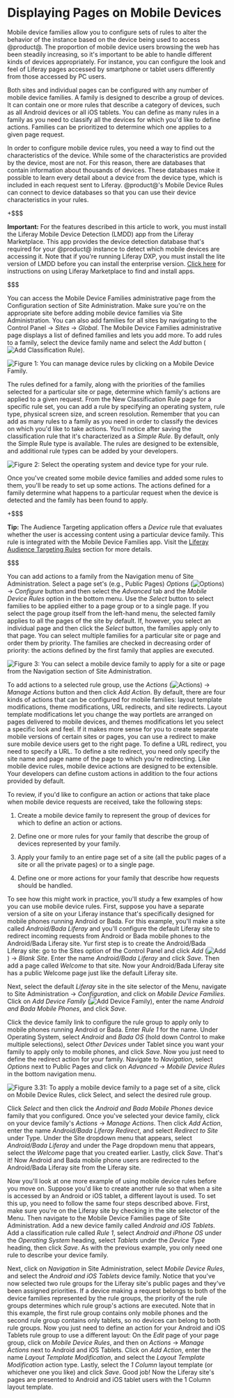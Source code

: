 # Displaying Pages on Mobile Devices [](id=displaying-pages-on-mobile-devices)

Mobile device families allow you to configure sets of rules to alter the
behavior of the instance based on the device being used to access @product@. The
proportion of mobile device users browsing the web has been steadily increasing,
so it's important to be able to handle different kinds of devices appropriately.
For instance, you can configure the look and feel of Liferay pages accessed by
smartphone or tablet users differently from those accessed by PC users.

Both sites and individual pages can be configured with any number of mobile
device families. A family is designed to describe a group of devices. It can
contain one or more rules that describe a category of devices, such as all
Android devices or all iOS tablets. You can define as many rules in a family as
you need to classify all the devices for which you'd like to define actions.
Families can be prioritized to determine which one applies to a given page
request.

In order to configure mobile device rules, you need a way to find out the
characteristics of the device. While some of the characteristics are provided by
the device, most are not. For this reason, there are databases that contain
information about thousands of devices. These databases make it possible to
learn every detail about a device from the device type, which is included in
each request sent to Liferay. @product@'s Mobile Device Rules can connect to
device databases so that you can use their device characteristics in your rules. 

+$$$

**Important:** For the features described in this article to work, you must 
install the Liferay Mobile Device Detection (LMDD) app from the Liferay 
Marketplace. This app provides the device detection database that's required for 
your @product@ instance to detect which mobile devices are accessing it. Note 
that if you're running Liferay DXP, you must install the lite version of LMDD 
before you can install the enterprise version. 
[Click here](/discover/portal/-/knowledge_base/7-0/using-the-liferay-marketplace) 
for instructions on using Liferay Marketplace to find and install apps. 

$$$

You can access the Mobile Device Families administrative page from the
Configuration section of Site Administration. Make sure you're on the
appropriate site before adding mobile device families via Site Administration.
You can also add families for all sites by navigating to the Control Panel
&rarr; *Sites* &rarr; *Global*. The Mobile Device Families administrative page
displays a list of defined families and lets you add more. To add rules to a
family, select the device family name and select the *Add* button 
(![Add Classification Rule](../../../images/icon-add.png)).

![Figure 1: You can manage device rules by clicking on a Mobile Device Family.](../../../images/mobile-device-families.png)

The rules defined for a family, along with the priorities of the families
selected for a particular site or page, determine which family's actions are
applied to a given request. From the New Classification Rule page for a
specific rule set, you can add a rule by specifying an operating system, rule
type, physical screen size, and screen resolution. Remember that you can add as
many rules to a family as you need in order to classify the devices on which
you'd like to take actions. You'll notice after saving the classification rule
that it's characterized as a *Simple Rule*. By default, only the Simple Rule
type is available. The rules are designed to be extensible, and additional rule
types can be added by your developers.

![Figure 2: Select the operating system and device type for your rule.](../../../images/mobile-device-editing-rule.png)

Once you've created some mobile device families and added some rules to them,
you'll be ready to set up some actions. The actions defined for a family
determine what happens to a particular request when the device is detected and
the family has been found to apply.

+$$$

**Tip:** The Audience Targeting application offers a *Device* rule that
evaluates whether the user is accessing content using a particular device
family. This rule is integrated with the Mobile Device Families app. Visit
the [Liferay Audience Targeting Rules](/discover/portal/-/knowledge_base/6-2/liferay-audience-targeting-rules#device)
section for more details.

$$$

<!-- Update the link above for 7.0, when available. -Cody -->

You can add actions to a family from the Navigation menu of Site Administration.
Select a page set's (e.g., Public Pages) *Options*
(![Options](../../../images/icon-options.png)) &rarr; *Configure* button and
then select the *Advanced* tab and the *Mobile Device Rules* option in the
bottom menu. Use the *Select* button to select families to be applied either to
a page group or to a single page. If you select the page group itself from the
left-hand menu, the selected family applies to all the pages of the site by
default. If, however, you select an individual page and then click the *Select*
button, the families apply only to that page. You can select multiple families
for a particular site or page and order them by priority. The families are
checked in decreasing order of priority: the actions defined by the first family
that applies are executed.

![Figure 3: You can select a mobile device family to apply for a site or page from the Navigation section of Site Administration.](../../../images/mobile-device-selection.png)

To add actions to a selected rule group, use the *Actions*
(![Actions](../../../images/icon-actions.png)) &rarr; *Manage Actions* button
and then click *Add Action*. By default, there are four kinds of actions that
can be configured for mobile families: layout template modifications, theme
modifications, URL redirects, and site redirects. Layout template modifications
let you change the way portlets are arranged on pages delivered to mobile
devices, and themes modifications let you select a specific look and feel. If it
makes more sense for you to create separate mobile versions of certain sites or
pages, you can use a redirect to make sure mobile device users get to the right
page. To define a URL redirect, you need to specify a URL. To define a site
redirect, you need only specify the site name and page name of the page to which
you're redirecting. Like mobile device rules, mobile device actions are designed
to be extensible. Your developers can define custom actions in addition to the
four actions provided by default.

<!-- Couldn't check *Manage Actions* interface/functionality due to LPS-64354.
Need to confirm the instructions above still describe the same thing. -Cody -->

To review, if you'd like to configure an action or actions that take place when
mobile device requests are received, take the following steps:

1. Create a mobile device family to represent the group of devices for which to
   define an action or actions.

2. Define one or more rules for your family that describe the group of
   devices represented by your family.

3. Apply your family to an entire page set of a site (all the public pages of a
   site or all the private pages) or to a single page.

4. Define one or more actions for your family that describe how requests should
   be handled.

To see how this might work in practice, you'll study a few examples of how you
can use mobile device rules. First, suppose you have a separate version of a
site on your Liferay instance that's specifically designed for mobile phones
running Android or Bada. For this example, you'll make a site called
*Android/Bada Liferay* and you'll configure the default Liferay site to redirect
incoming requests from Android or Bada mobile phones to the Android/Bada Liferay
site. Yur first step is to create the Android/Bada Liferay site: go to the Sites
option of the Control Panel and click *Add*
(![Add](../../../images/icon-add.png)) &rarr; *Blank Site*. Enter the name
*Android/Bada Liferay* and click *Save*. Then add a page called *Welcome* to
that site. Now your Android/Bada Liferay site has a public Welcome page just
like the default Liferay site.

Next, select the default *Liferay* site in the site selector of the Menu,
navigate to Site Administration &rarr; *Configuration*, and click on *Mobile
Device Families*. Click on *Add Device Family*
(![Add Device Family](../../../images/icon-add.png)), enter the name *Android
and Bada Mobile Phones*, and click *Save*.

Click the device family link to configure the rule group to apply only to mobile
phones running Android or Bada. Enter *Rule 1* for the name. Under Operating
System, select *Android* and *Bada OS* (hold down Control to make multiple
selections), select *Other Devices* under Tablet since you want your family to
apply only to mobile phones, and click *Save*. Now you just need to define the
redirect action for your family. Navigate to *Navigation*, select *Options* next
to Public Pages and click on *Advanced* &rarr; *Mobile Device Rules* in the
bottom navigation menu.

![Figure 3.31: To apply a mobile device family to a page set of a site, click on *Mobile Device Rules*, click *Select*, and select the desired rule group.](../../../images/site-pages-mobile-device-rules.png)

Click *Select* and then click the *Android and Bada Mobile Phones* device family
that you configured. Once you've selected your device family, click on your
device family's *Actions* &rarr; *Manage Actions*. Then click *Add Action*,
enter the name *Android/Bada Liferay Redirect*, and select *Redirect to Site*
under Type. Under the Site dropdown menu that appears, select *Android/Bada
Liferay* and under the Page dropdown menu that appears, select the *Welcome*
page that you created earlier. Lastly, click *Save*. That's it! Now Android and
Bada mobile phone users are redirected to the Android/Bada Liferay site from the
Liferay site.

<!-- Couldn't check *Manage Actions* interface/functionality due to LPS-64354.
Need to confirm the instructions above still describe the same thing. -Cody -->

Now you'll look at one more example of using mobile device rules before you move
on. Suppose you'd like to create another rule so that when a site is accessed by
an Android or iOS tablet, a different layout is used. To set this up, you need
to follow the same four steps described above. First, make sure you're on the
Liferay site by checking in the site selector of the Menu. Then navigate to the
Mobile Device Families page of Site Administration. Add a new device family
called *Android and iOS Tablets*. Add a classification rule called *Rule 1*,
select *Android and iPhone OS* under the *Operating System* heading, select
*Tablets* under the *Device Type* heading, then click *Save*. As with the
previous example, you only need one rule to describe your device family.

Next, click on *Navigation* in Site Administration, select *Mobile Device
Rules*, and select the *Android and iOS Tablets* device family. Notice that
you've now selected two rule groups for the Liferay site's public pages and
they've been assigned priorities. If a device making a request belongs to both
of the device families represented by the rule groups, the priority of the rule
groups determines which rule group's actions are executed. Note that in this
example, the first rule group contains only mobile phones and the second rule
group contains only tablets, so no devices can belong to both rule groups. Now
you just need to define an action for your Android and iOS Tablets rule group to
use a different layout: On the *Edit* page of your page group, click on
*Mobile Device Rules*, and then on *Actions* &rarr; *Manage Actions* next to
Android and iOS Tablets. Click on *Add Action*, enter the name *Layout Template
Modification*, and select the *Layout Template Modification* action type.
Lastly, select the *1 Column* layout template (or whichever one you like) and
click *Save*. Good job! Now the Liferay site's pages are presented to Android
and iOS tablet users with the 1 Column layout template.

<!-- Couldn't check *Manage Actions* interface/functionality due to LPS-64354.
Need to confirm the instructions above still describe the same thing. -Cody -->
